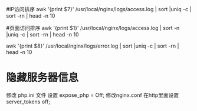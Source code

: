 #IP访问排序
awk '{print $7}' /usr/local/nginx/logs/access.log | sort |uniq -c | sort -rn | head -n 10

#页面访问排序
awk '{print $1}' /usr/local/nginx/logs/access.log | sort -n |uniq -c | sort -rn | head -n 10


awk '{print $8}' /usr/local/nginx/logs/error.log | sort |uniq -c | sort -rn | head -n 10


# 隐藏服务器信息
修改 php.ini 文件 设置 expose_php = Off;
修改nginx.conf  在http里面设置 server_tokens off;